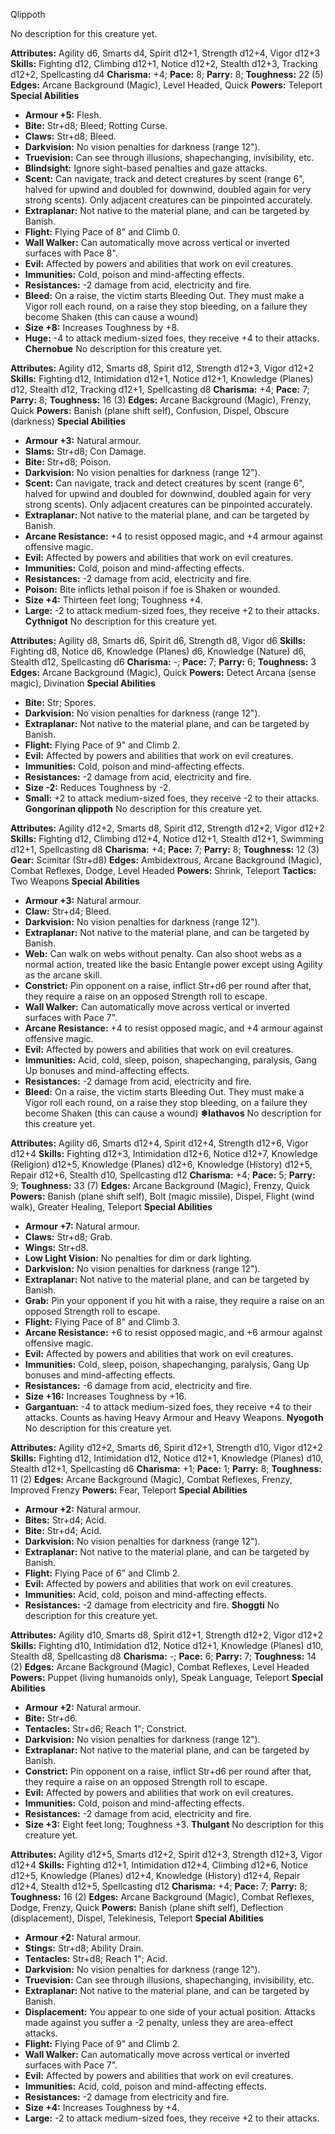 Qlippoth

No description for this creature yet.

**Attributes:** Agility d6, Smarts d4, Spirit d12+1, Strength d12+4,
Vigor d12+3
**Skills:** Fighting d12, Climbing d12+1, Notice d12+2, Stealth d12+3,
Tracking d12+2, Spellcasting d4
**Charisma:** +4; **Pace:** 8; **Parry:** 8; **Toughness:** 22 (5)
**Edges:** Arcane Background (Magic), Level Headed, Quick
**Powers:** Teleport
**Special Abilities**
- **Armour +5:** Flesh.
- **Bite:** Str+d8; Bleed; Rotting Curse.
- **Claws:** Str+d8; Bleed.
- **Darkvision:** No vision penalties for darkness (range 12").
- **Truevision:** Can see through illusions, shapechanging,
invisibility, etc.
- **Blindsight:** Ignore sight-based penalties and gaze attacks.
- **Scent:** Can navigate, track and detect creatures by scent (range
6", halved for upwind and doubled for downwind, doubled again for very
strong scents). Only adjacent creatures can be pinpointed accurately.
- **Extraplanar:** Not native to the material plane, and can be targeted
by Banish.
- **Flight:** Flying Pace of 8" and Climb 0.
- **Wall Walker:** Can automatically move across vertical or inverted
surfaces with Pace 8".
- **Evil:** Affected by powers and abilities that work on evil
creatures.
- **Immunities:** Cold, poison and mind-affecting effects.
- **Resistances:** -2 damage from acid, electricity and fire.
- **Bleed:** On a raise, the victim starts Bleeding Out. They must make
a Vigor roll each round, on a raise they stop bleeding, on a failure
they become Shaken (this can cause a wound)
- **Size +8:** Increases Toughness by +8.
- **Huge:** -4 to attack medium-sized foes, they receive +4 to their
attacks.
**Chernobue**
No description for this creature yet.

**Attributes:** Agility d12, Smarts d8, Spirit d12, Strength d12+3,
Vigor d12+2
**Skills:** Fighting d12, Intimidation d12+1, Notice d12+1, Knowledge
(Planes) d12, Stealth d12, Tracking d12+1, Spellcasting d8
**Charisma:** +4; **Pace:** 7; **Parry:** 8; **Toughness:** 16 (3)
**Edges:** Arcane Background (Magic), Frenzy, Quick
**Powers:** Banish (plane shift self), Confusion, Dispel, Obscure
(darkness)
**Special Abilities**
- **Armour +3:** Natural armour.
- **Slams:** Str+d8; Con Damage.
- **Bite:** Str+d8; Poison.
- **Darkvision:** No vision penalties for darkness (range 12").
- **Scent:** Can navigate, track and detect creatures by scent (range
6", halved for upwind and doubled for downwind, doubled again for very
strong scents). Only adjacent creatures can be pinpointed accurately.
- **Extraplanar:** Not native to the material plane, and can be targeted
by Banish.
- **Arcane Resistance:** +4 to resist opposed magic, and +4 armour
against offensive magic.
- **Evil:** Affected by powers and abilities that work on evil
creatures.
- **Immunities:** Cold, poison and mind-affecting effects.
- **Resistances:** -2 damage from acid, electricity and fire.
- **Poison:** Bite inflicts lethal poison if foe is Shaken or wounded.
- **Size +4:** Thirteen feet long; Toughness +4.
- **Large:** -2 to attack medium-sized foes, they receive +2 to their
attacks.
**Cythnigot**
No description for this creature yet.

**Attributes:** Agility d8, Smarts d6, Spirit d6, Strength d8, Vigor d6
**Skills:** Fighting d8, Notice d6, Knowledge (Planes) d6, Knowledge
(Nature) d6, Stealth d12, Spellcasting d6
**Charisma:** -; **Pace:** 7; **Parry:** 6; **Toughness:** 3
**Edges:** Arcane Background (Magic), Quick
**Powers:** Detect Arcana (sense magic), Divination
**Special Abilities**
- **Bite:** Str; Spores.
- **Darkvision:** No vision penalties for darkness (range 12").
- **Extraplanar:** Not native to the material plane, and can be targeted
by Banish.
- **Flight:** Flying Pace of 9" and Climb 2.
- **Evil:** Affected by powers and abilities that work on evil
creatures.
- **Immunities:** Cold, poison and mind-affecting effects.
- **Resistances:** -2 damage from acid, electricity and fire.
- **Size -2:** Reduces Toughness by -2.
- **Small:** +2 to attack medium-sized foes, they receive -2 to their
attacks.
**Gongorinan qlippoth**
No description for this creature yet.

**Attributes:** Agility d12+2, Smarts d8, Spirit d12, Strength d12+2,
Vigor d12+2
**Skills:** Fighting d12, Climbing d12+4, Notice d12+1, Stealth d12+1,
Swimming d12+1, Spellcasting d8
**Charisma:** +4; **Pace:** 7; **Parry:** 8; **Toughness:** 12 (3)
**Gear:** Scimitar (Str+d8)
**Edges:** Ambidextrous, Arcane Background (Magic), Combat Reflexes,
Dodge, Level Headed
**Powers:** Shrink, Teleport
**Tactics:** Two Weapons
**Special Abilities**
- **Armour +3:** Natural armour.
- **Claw:** Str+d4; Bleed.
- **Darkvision:** No vision penalties for darkness (range 12").
- **Extraplanar:** Not native to the material plane, and can be targeted
by Banish.
- **Web:** Can walk on webs without penalty. Can also shoot webs as a
normal action, treated like the basic Entangle power except using
Agility as the arcane skill.
- **Constrict:** Pin opponent on a raise, inflict Str+d6 per round after
that, they require a raise on an opposed Strength roll to escape.
- **Wall Walker:** Can automatically move across vertical or inverted
surfaces with Pace 7".
- **Arcane Resistance:** +4 to resist opposed magic, and +4 armour
against offensive magic.
- **Evil:** Affected by powers and abilities that work on evil
creatures.
- **Immunities:** Acid, cold, sleep, poison, shapechanging, paralysis,
Gang Up bonuses and mind-affecting effects.
- **Resistances:** -2 damage from acid, electricity and fire.
- **Bleed:** On a raise, the victim starts Bleeding Out. They must make
a Vigor roll each round, on a raise they stop bleeding, on a failure
they become Shaken (this can cause a wound)
**❄Iathavos**
No description for this creature yet.

**Attributes:** Agility d6, Smarts d12+4, Spirit d12+4, Strength d12+6,
Vigor d12+4
**Skills:** Fighting d12+3, Intimidation d12+6, Notice d12+7, Knowledge
(Religion) d12+5, Knowledge (Planes) d12+6, Knowledge (History) d12+5,
Repair d12+6, Stealth d10, Spellcasting d12
**Charisma:** +4; **Pace:** 5; **Parry:** 9; **Toughness:** 33 (7)
**Edges:** Arcane Background (Magic), Frenzy, Quick
**Powers:** Banish (plane shift self), Bolt (magic missile), Dispel,
Flight (wind walk), Greater Healing, Teleport
**Special Abilities**
- **Armour +7:** Natural armour.
- **Claws:** Str+d8; Grab.
- **Wings:** Str+d8.
- **Low Light Vision:** No penalties for dim or dark lighting.
- **Darkvision:** No vision penalties for darkness (range 12").
- **Extraplanar:** Not native to the material plane, and can be targeted
by Banish.
- **Grab:** Pin your opponent if you hit with a raise, they require a
raise on an opposed Strength roll to escape.
- **Flight:** Flying Pace of 8" and Climb 3.
- **Arcane Resistance:** +6 to resist opposed magic, and +6 armour
against offensive magic.
- **Evil:** Affected by powers and abilities that work on evil
creatures.
- **Immunities:** Cold, sleep, poison, shapechanging, paralysis, Gang Up
bonuses and mind-affecting effects.
- **Resistances:** -6 damage from acid, electricity and fire.
- **Size +16:** Increases Toughness by +16.
- **Gargantuan:** -4 to attack medium-sized foes, they receive +4 to
their attacks. Counts as having Heavy Armour and Heavy Weapons.
**Nyogoth**
No description for this creature yet.

**Attributes:** Agility d12+2, Smarts d6, Spirit d12+1, Strength d10,
Vigor d12+2
**Skills:** Fighting d12, Intimidation d12, Notice d12+1, Knowledge
(Planes) d10, Stealth d12+1, Spellcasting d6
**Charisma:** +1; **Pace:** 1; **Parry:** 8; **Toughness:** 11 (2)
**Edges:** Arcane Background (Magic), Combat Reflexes, Frenzy, Improved
Frenzy
**Powers:** Fear, Teleport
**Special Abilities**
- **Armour +2:** Natural armour.
- **Bites:** Str+d4; Acid.
- **Bite:** Str+d4; Acid.
- **Darkvision:** No vision penalties for darkness (range 12").
- **Extraplanar:** Not native to the material plane, and can be targeted
by Banish.
- **Flight:** Flying Pace of 6" and Climb 2.
- **Evil:** Affected by powers and abilities that work on evil
creatures.
- **Immunities:** Acid, cold, poison and mind-affecting effects.
- **Resistances:** -2 damage from electricity and fire.
**Shoggti**
No description for this creature yet.

**Attributes:** Agility d10, Smarts d8, Spirit d12+1, Strength d12+2,
Vigor d12+2
**Skills:** Fighting d10, Intimidation d12, Notice d12+1, Knowledge
(Planes) d10, Stealth d8, Spellcasting d8
**Charisma:** -; **Pace:** 6; **Parry:** 7; **Toughness:** 14 (2)
**Edges:** Arcane Background (Magic), Combat Reflexes, Level Headed
**Powers:** Puppet (living humanoids only), Speak Language, Teleport
**Special Abilities**
- **Armour +2:** Natural armour.
- **Bite:** Str+d6.
- **Tentacles:** Str+d6; Reach 1"; Constrict.
- **Darkvision:** No vision penalties for darkness (range 12").
- **Extraplanar:** Not native to the material plane, and can be targeted
by Banish.
- **Constrict:** Pin opponent on a raise, inflict Str+d6 per round after
that, they require a raise on an opposed Strength roll to escape.
- **Evil:** Affected by powers and abilities that work on evil
creatures.
- **Immunities:** Cold, poison and mind-affecting effects.
- **Resistances:** -2 damage from acid, electricity and fire.
- **Size +3:** Eight feet long; Toughness +3.
**Thulgant**
No description for this creature yet.

**Attributes:** Agility d12+5, Smarts d12+2, Spirit d12+3, Strength
d12+3, Vigor d12+4
**Skills:** Fighting d12+1, Intimidation d12+4, Climbing d12+6, Notice
d12+5, Knowledge (Planes) d12+4, Knowledge (History) d12+4, Repair
d12+4, Stealth d12+5, Spellcasting d12
**Charisma:** +4; **Pace:** 7; **Parry:** 8; **Toughness:** 16 (2)
**Edges:** Arcane Background (Magic), Combat Reflexes, Dodge, Frenzy,
Quick
**Powers:** Banish (plane shift self), Deflection (displacement),
Dispel, Telekinesis, Teleport
**Special Abilities**
- **Armour +2:** Natural armour.
- **Stings:** Str+d8; Ability Drain.
- **Tentacles:** Str+d8; Reach 1"; Acid.
- **Darkvision:** No vision penalties for darkness (range 12").
- **Truevision:** Can see through illusions, shapechanging,
invisibility, etc.
- **Extraplanar:** Not native to the material plane, and can be targeted
by Banish.
- **Displacement:** You appear to one side of your actual position.
Attacks made against you suffer a -2 penalty, unless they are
area-effect attacks.
- **Flight:** Flying Pace of 9" and Climb 2.
- **Wall Walker:** Can automatically move across vertical or inverted
surfaces with Pace 7".
- **Evil:** Affected by powers and abilities that work on evil
creatures.
- **Immunities:** Acid, cold, poison and mind-affecting effects.
- **Resistances:** -2 damage from electricity and fire.
- **Size +4:** Increases Toughness by +4.
- **Large:** -2 to attack medium-sized foes, they receive +2 to their
attacks.

